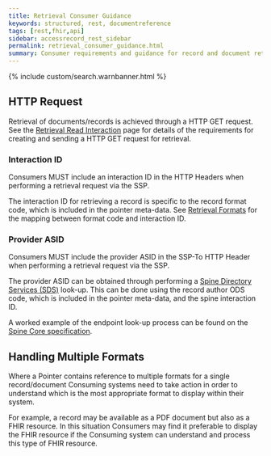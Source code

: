 ```yaml
---
title: Retrieval Consumer Guidance
keywords: structured, rest, documentreference
tags: [rest,fhir,api]
sidebar: accessrecord_rest_sidebar
permalink: retrieval_consumer_guidance.html
summary: Consumer requirements and guidance for record and document retrieval. 
---
```


{% include custom/search.warnbanner.html %}


## HTTP Request ##

Retrieval of documents/records is achieved through a HTTP GET request. See the [Retrieval Read Interaction](retrieval_interaction_read.html) page for details of the requirements for creating and sending a HTTP GET request for retrieval.

### Interaction ID ###

Consumers MUST include an interaction ID in the HTTP Headers when performing a retrieval request via the SSP.

The interaction ID for retrieving a record is specific to the record format code, which is included in the pointer meta-data. See [Retrieval Formats](retrieval_formats.html) for the mapping between format code and interaction ID. 

### Provider ASID ###

Consumers MUST include the provider ASID in the SSP-To HTTP Header when performing a retrieval request via the SSP.

The provider ASID can be obtained through performing a [Spine Directory Services (SDS)](https://developer.nhs.uk/apis/spine-core-1-0/build_directory.html) look-up. 
This can be done using the record author ODS code, which is included in the pointer meta-data, and the spine interaction ID. 

A worked example of the endpoint look-up process can be found on the [Spine Core specification](https://developer.nhs.uk/apis/spine-core-1-0/build_endpoints_example_spine_fhir.html).

## Handling Multiple Formats ##

Where a Pointer contains reference to multiple formats for a single record/document Consuming systems need to take action in order to understand which is the most appropriate format to display within their system. 

For example, a record may be available as a PDF document but also as a FHIR resource. In this situation Consumers may find it preferable to display the FHIR resource if the Consuming system can understand and process this type of FHIR resource.
